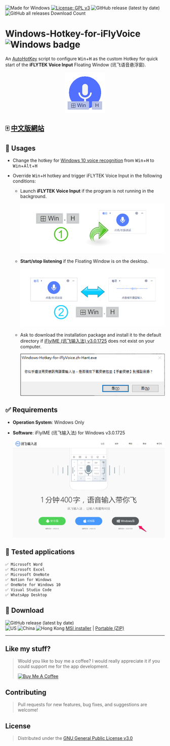 
![Made for Windows](https://img.shields.io/badge/Made%20for-Windows-1f425f.svg) [![License: GPL v3](https://img.shields.io/badge/License-GPLv3-blue.svg)](https://www.gnu.org/licenses/gpl-3.0) ![GitHub release (latest by date)](https://img.shields.io/github/v/release/chriskyfung/Agile-Win-Hotkey-for-iFlyVoice) ![GitHub all releases
 Download Count](https://img.shields.io/github/downloads/chriskyfung/Agile-Win-Hotkey-for-iFlyVoice/total)

# Windows-Hotkey-for-iFlyVoice ![Windows badge](https://img.shields.io/badge/Windows-0078D6?style=for-the-badge&logo=windows&logoColor=white)

An [AutoHotKey](https://www.autohotkey.com/) script to configure <kbd>Win</kbd>+<kbd>H</kbd> as the custom Hotkey for quick start of the **iFLYTEK Voice Input** Floating Window (讯飞语音悬浮窗).

<p style="text-align:center">
  <img src="doc/images/icon_128x128.png" width="128" height="128" alt="Windows-Hotkey-for-iFlyVoice-Logo">
</p>

## <i class="fas fa-language"></i> 🀄 [**中文版網站**](https://medium.com/agile-win-hotkey-for-iflyvoice)

## 🚀 Usages

- Change the hotkey for [Windows 10 voice recognition](https://support.microsoft.com/en-us/windows/use-voice-recognition-in-windows-10-83ff75bd-63eb-0b6c-18d4-6fae94050571) from <kbd>Win</kbd>+<kbd>H</kbd> to <kbd>Win</kbd>+<kbd>Alt</kbd>+<kbd>H</kbd>
- Override <kbd>Win</kbd>+<kbd>H</kbd> hotkey and trigger iFLYTEK Voice Input in the following conditions:

  - Launch **iFLYTEK Voice Input** if the program is not running in the background.

    ![Start iFLYTEK Voice Input with Hotkey](doc/images/launch-iflyvoice-using-hotkey.png)

  - **Start/stop listening** if the Floating Window is on the desktop.

    ![Toggle iFLYTEK Voice Input to start/stop dictating your voices](doc/images/toggle-iflyvoice-onoff.png)

  - Ask to download the installation package and install it to the default directory if [iFlyIME (讯飞输入法) v3.0.1725](https://srf.xunfei.cn/) does not exist on your computer.

    ![你似乎還沒有安裝訊飛語音輸入法，是否現在下載安裝包並【手動安裝】到預設目錄？](doc/images/warning-if-cannot-find-iflyvoice-exe.png)

## ✅ Requirements

- **Operation System**: Windows Only
- **Software**: iFlyIME (讯飞输入法) for Windows v3.0.1725

   ![iFlyIME (讯飞输入法) for Windows v3.0.1725](https://github.com/chriskyfung/Agile-Win-Hotkey-for-iFlyVoice/raw/main/Windows-Hotkey-for-iFlyVoice/doc/images/iflyime-for-windwos-pc.png)

## 🧪 Tested applications

    ✅ Microsoft Word
    ✅ Microsoft Excel
    ✅ Microsoft OneNote
    ✅ Notion for Windows
    ✅ OneNote for Windows 10
    ✅ Visual Studio Code
    ✅ WhatsApp Desktop

## 🔽 Download

![GitHub release (latest by date)](https://img.shields.io/github/v/release/chriskyfung/Agile-Win-Hotkey-for-iFlyVoice)  \
<img src="https://cdn.jsdelivr.net/gh/hjnilsson/country-flags@master/svg/us.svg" width="24" height="16" alt="US"> <img src="https://cdn.jsdelivr.net/gh/hjnilsson/country-flags@master/svg/cn.svg" width="24" height="16" alt="China"> <img src="https://cdn.jsdelivr.net/gh/hjnilsson/country-flags@master/svg/hk.svg" width="24" height="16" alt="Hong Kong"> [MSI installer](https://github.com/chriskyfung/Agile-Win-Hotkey-for-iFlyVoice/releases/latest/download/Windows-Hotkey-for-iFlyVoice.msi) | [Portable (ZIP)](https://github.com/chriskyfung/Agile-Win-Hotkey-for-iFlyVoice/releases/latest/download/Win-Hotkey-for-iFlyVoice-Portable.zip)

* * *

## Like my stuff?

> Would you like to buy me a coffee? I would really appreciate it if you could support me for the app development.
>
> <a href="https://www.buymeacoffee.com/chrisfungky"><img src="https://www.buymeacoffee.com/assets/img/custom_images/orange_img.png" alt="Buy Me A Coffee" style="height: 41px !important;width: 174px !important;box-shadow: 0px 3px 2px 0px rgba(190, 190, 190, 0.5) !important;-webkit-box-shadow: 0px 3px 2px 0px rgba(190, 190, 190, 0.5) !important;" target="_blank"></a>

## Contributing

> Pull requests for new features, bug fixes, and suggestions are welcome!

## License

> Distributed under the [GNU General Public License v3.0](LICENSE)